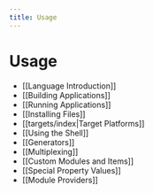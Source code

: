 ```yaml
---
title: Usage
---
```


# Usage


- [[Language Introduction]]
- [[Building Applications]]
- [[Running Applications]]
- [[Installing Files]]
- [[targets/index|Target Platforms]]
- [[Using the Shell]]
- [[Generators]]
- [[Multiplexing]]
- [[Custom Modules and Items]]
- [[Special Property Values]]
- [[Module Providers]]

